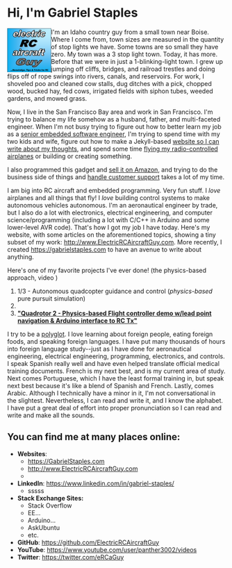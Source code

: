 
# Hi, I'm Gabriel Staples

<img align="left" width="20%" src="eRCaGuy_logo.png">

I'm an Idaho country guy from a small town near Boise. Where I come from, town sizes are measured in the quantity of stop lights we have. Some towns are so small they have zero. My town was a 3 stop light town. Today, it has more. Before that we were in just a 1-blinking-light town. I grew up jumping off cliffs, bridges, and railroad trestles and doing flips off of rope swings into rivers, canals, and reservoirs. For work, I shoveled poo and cleaned cow stalls, dug ditches with a pick, chopped wood, bucked hay, fed cows, irrigated fields with siphon tubes, weeded gardens, and mowed grass.

Now, I live in the San Francisco Bay area and work in San Francisco. I'm trying to balance my life somehow as a husband, father, and multi-faceted engineer. When I'm not busy trying to figure out how to better learn my job as a [senior embedded software engineer](https://www.linkedin.com/in/gabriel-staples/), I'm trying to spend time with my two kids and wife, figure out how to make a Jekyll-based [website so I can write about my thoughts](https://gabrielstaples.com), and spend some time [flying my radio-controlled airplanes](https://www.youtube.com/watch?v=nyqrlkpBXmY&t=3s) or building or creating something.

I also programmed this gadget and [sell it on Amazon](https://www.amazon.com/Computa-Pranksta-Keyboard-Device-50-Settings/dp/B06ZYZ2GTB/ref=as_li_ss_tl?ie=UTF8&linkCode=ll1&tag=wwwel-20&linkId=d0d2f1c2c4c1ad77d6de98d905f00ce7&language=en_US), and trying to do the business side of things and [handle customer support](https://github.com/ElectricRCAircraftGuy/eRCaGuy_ComputaPranksta_Support) takes a lot of my time.

I am big into RC aircraft and embedded programming. Very fun stuff. I _love_ airplanes and all things that fly! I _love_ building control systems to make autonomous vehicles autonomous. I'm an aeronautical engineer by trade, but I also do a lot with electronics, electrical engineering, and computer science/programming (including a lot with C/C++ in Arduino and some lower-level AVR code). That's how I got my job I have today. Here's my website, with some articles on the aforementioned topics, showing a tiny subset of my work: http://www.ElectricRCAircraftGuy.com. More recently, I created https://gabrielstaples.com to have an avenue to write about anything.

Here's one of my favorite projects I've ever done! (the physics-based approach, video )

1. 1/3 - Autonomous quadcopter guidance and control (*physics-based* pure pursuit simulation)
1. 
1.  [**"Quadrotor 2 - Physics-based Flight controller demo w/lead point navigation & Arduino interface to RC Tx"**](https://www.youtube.com/watch?v=H5kXzpPFdII&t=35s)

I try to be a [polyglot](https://www.wordreference.com/definition/polyglot). I love learning about foreign people, eating foreign foods, and speaking foreign languages. I have put many thousands of hours into foreign language study--just as I have done for aeronautical engineering, electrical engineering, programming, electronics, and controls. I speak Spanish really well and have even helped translate official medical training documents. French is my next best, and is my current area of study. Next comes Portuguese, which I have the least formal training in, but speak next best because it's like a blend of Spanish and French. Lastly, comes Arabic. Although I technically have a minor in it, I'm not conversational in the slightest. Nevertheless, I can read and write it, and I know the alphabet. I have put a great deal of effort into proper pronunciation so I can read and write and make all the sounds. 

## You can find me at many places online:

- **Websites**: 
    - https://GabrielStaples.com
    - http://www.ElectricRCAircraftGuy.com  
    - 
- **LinkedIn**: https://www.linkedin.com/in/gabriel-staples/
    - sssss
- **Stack Exchange Sites:**
    - Stack Overflow
    - EE...
    - Arduino...
    - AskUbuntu
    - etc.
- **GitHub**: https://github.com/ElectricRCAircraftGuy  
- **YouTube**: https://www.youtube.com/user/panther3002/videos  
- **Twitter**: https://twitter.com/eRCaGuy  



<!--
**ElectricRCAircraftGuy/ElectricRCAircraftGuy** is a ✨ _special_ ✨ repository because its `README.md` (this file) appears on your GitHub profile.

Here are some ideas to get you started:

- 🔭 I’m currently working on ...
- 🌱 I’m currently learning ...
- 👯 I’m looking to collaborate on ...
- 🤔 I’m looking for help with ...
- 💬 Ask me about ...
- 📫 How to reach me: ...
- 😄 Pronouns: ...
- ⚡ Fun fact: ...
-->
